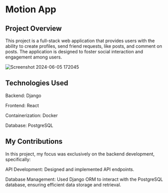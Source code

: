 # Motion App


## Project Overview


This project is a full-stack web application that provides users with the ability to create profiles, send friend requests, like posts, and comment on posts. The application is designed to foster social interaction and engagement among users.


![Screenshot 2024-06-05 172045](https://github.com/user-attachments/assets/46bd1937-2b80-423d-bcfc-0e666d234375)




## Technologies Used


Backend: Django


Frontend: React


Containerization: Docker


Database: PostgreSQL


## My Contributions


In this project, my focus was exclusively on the backend development, specifically:


API Development: Designed and implemented API endpoints.


Database Management: Used Django ORM to interact with the PostgreSQL database, ensuring efficient data storage and retrieval.

